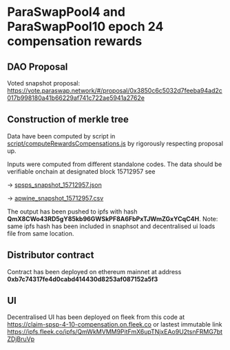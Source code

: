# ParaSwapPool4 and ParaSwapPool10 epoch 24 compensation rewards

## DAO Proposal
Voted snapshot proposal: https://vote.paraswap.network/#/proposal/0x3850c6c5032d7feeba94ad2c017b998180a41b66229af741c722ae5941a2762e


## Construction of merkle tree
Data have been computed by script in [script/computeRewardsCompensations.js](https://github.com/paraswap/paraswap-spsp-compensation-claimer/blob/master/scripts/computeRewardsCompensations.ts) by rigorously respecting proposal up.

Inputs were computed from different standalone codes. The data should be verifiable onchain at designated block 15712957
see

-> [spsps_snapshot_15712957.json](https://github.com/paraswap/paraswap-spsp-compensation-claimer/blob/master/scripts/spsps_snapshot_15712957.json)

-> [apwine_snapshot_15712957.csv](https://github.com/paraswap/paraswap-spsp-compensation-claimer/blob/master/scripts/apwine_snapshot_15712957.csv)

The output has been pushed to ipfs with hash **QmX8CWo43RD5gY85kb96GWSkPF8A6FbPxTJWmZGxYCqC4H**.
Note: same ipfs hash has been included in snaphsot and decentralised ui loads file from same location.


## Distributor contract
Contract has been deployed on ethereum mainnet at address **0xb7c74317fe4d0cabd414430d8253af087152a5f3**

## UI 
Decentralised UI has been deployed on fleek from this code at https://claim-spsp-4-10-compensation.on.fleek.co or lastest immutable link https://ipfs.fleek.co/ipfs/QmWkMVMM9PitFmX6upTNjxEAo9U2tsnFRMG7btZDjBruVp
